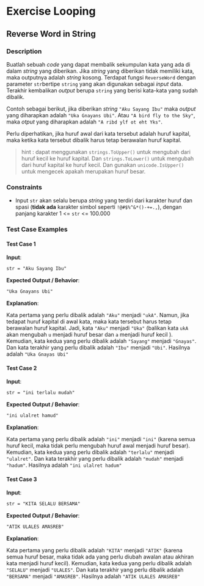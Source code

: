 # Exercise Looping

## Reverse Word in String

### Description

Buatlah sebuah _code_ yang dapat membalik sekumpulan kata yang ada di dalam _string_ yang diberikan. Jika _string_ yang diberikan tidak memiliki kata, maka outputnya adalah _string_ kosong. Terdapat fungsi `ReverseWord` dengan parameter `str`bertipe `string` yang akan digunakan sebagai _input_ data. Terakhir kembalikan _output_ berupa `string` yang berisi kata-kata yang sudah dibalik.

Contoh sebagai berikut, jika diberikan _string_ `"Aku Sayang Ibu"` maka _output_ yang diharapkan adalah `"Uka Gnayans Ubi"`. Atau `"A bird fly to the Sky"`, maka _otput_ yang diharapkan adalah `"A ribd ylf ot eht Yks"`.

Perlu diperhatikan, jika huruf awal dari kata tersebut adalah huruf kapital, maka ketika kata tersebut dibalik harus tetap berawalan huruf kapital.

> hint : dapat menggunakan `strings.ToUpper()` untuk mengubah dari huruf kecil ke huruf kapital. Dan `strings.ToLower()` untuk mengubah dari huruf kapital ke huruf kecil. Dan gunakan `unicode.IsUpper()` untuk mengecek apakah merupakan huruf besar.

### Constraints

- Input `str` akan selalu berupa _string_ yang terdiri dari karakter huruf dan spasi (**tidak ada** karakter simbol seperti `!@#$%^&*()-+=.,`), dengan panjang karakter 1 <= `str` <= 100.000

### Test Case Examples

#### Test Case 1

**Input**:

```txt
str = "Aku Sayang Ibu"
```

**Expected Output / Behavior**:

```txt
"Uka Gnayans Ubi"
```

**Explanation**:

Kata pertama yang perlu dibalik adalah `"Aku"` menjadi `"ukA"`. Namun, jika tedapat huruf kapital di awal kata, maka kata tersebut harus tetap berawalan huruf kapital. Jadi, kata `"Aku"` menjadi `"Uka"` (balikan kata `ukA` akan mengubah `u` menjadi huruf besar dan `a` menjadi huruf kecil ). Kemudian, kata kedua yang perlu dibalik adalah `"Sayang"` menjadi `"Gnayas"`. Dan kata terakhir yang perlu dibalik adalah `"Ibu"` menjadi `"Ubi"`. Hasilnya adalah `"Uka Gnayas Ubi"`

#### Test Case 2

**Input**:

```txt
str = "ini terlalu mudah"
```

**Expected Output / Behavior**:

```txt
"ini ulalret hamud"
```

**Explanation**:

Kata pertama yang perlu dibalik adalah `"ini"` menjadi `"ini"` (karena semua huruf kecil, maka tidak perlu mengubah huruf awal menjadi huruf besar). Kemudian, kata kedua yang perlu dibalik adalah `"terlalu"` menjadi `"ulalret"`. Dan kata terakhir yang perlu dibalik adalah `"mudah"` menjadi `"hadum"`. Hasilnya adalah `"ini ulalret hadum"`

#### Test Case 3

**Input**:

```txt
str = "KITA SELALU BERSAMA"
```

**Expected Output / Behavior**:

```txt
"ATIK ULALES AMASREB"
```

**Explanation**:

Kata pertama yang perlu dibalik adalah `"KITA"` menjadi `"ATIK"` (karena semua huruf besar, maka tidak ada yang perlu diubah awalan atau akhiran kata menjadi huruf kecil). Kemudian, kata kedua yang perlu dibalik adalah `"SELALU"` menjadi `"ULALES"`. Dan kata terakhir yang perlu dibalik adalah `"BERSAMA"` menjadi `"AMASREB"`. Hasilnya adalah `"ATIK ULALES AMASREB"`
